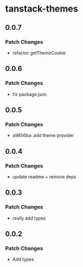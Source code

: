 # tanstack-themes

## 0.0.7

### Patch Changes

- refactor getThemeCookie

## 0.0.6

### Patch Changes

- fix package.json

## 0.0.5

### Patch Changes

- a9856ba: add theme provider

## 0.0.4

### Patch Changes

- update readme + remove deps

## 0.0.3

### Patch Changes

- really add types

## 0.0.2

### Patch Changes

- Add types
